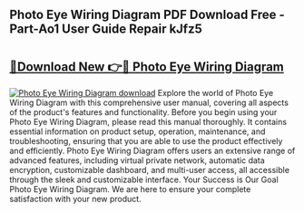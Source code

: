 ## Photo Eye Wiring Diagram PDF Download Free - Part-Ao1 User Guide Repair kJfz5

# <h2><a href="http://dftb15o.blite.top/?on=Photo+Eye+Wiring+Diagram">🔗Download New 👉🔴 Photo Eye Wiring Diagram</a></h2>

[![Photo Eye Wiring Diagram download](https://i.imgur.com/lujVjoI.png)](http://dftb15o.blite.top/?on=Photo+Eye+Wiring+Diagram)
Explore the world of Photo Eye Wiring Diagram with this comprehensive user manual, covering all aspects of the product's features and functionality. Before you begin using your Photo Eye Wiring Diagram, please read this manual thoroughly. It contains essential information on product setup, operation, maintenance, and troubleshooting, ensuring that you are able to use the product effectively and efficiently. Photo Eye Wiring Diagram offers users an extensive range of advanced features, including virtual private network, automatic data encryption, customizable dashboard, and multi-user access, all accessible through the sleek and customizable interface. Your Success is Our Goal Photo Eye Wiring Diagram. We are here to ensure your complete satisfaction with your new product.
